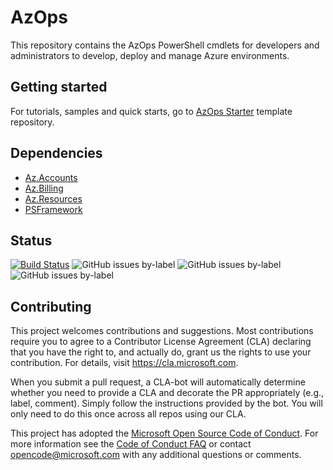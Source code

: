 # AzOps

This repository contains the AzOps PowerShell cmdlets for developers and administrators to develop, deploy and manage Azure environments.

## Getting started

For tutorials, samples and quick starts, go to [AzOps Starter](https://github.com/azure/azops-starter) template repository.

## Dependencies

- [Az.Accounts](https://github.com/azure/azure-powershell)
- [Az.Billing](https://github.com/azure/azure-powershell)
- [Az.Resources](https://github.com/azure/azure-powershell)
- [PSFramework](https://github.com/PowershellFrameworkCollective/psframework)

## Status

[![Build Status](https://dev.azure.com/mscet/CET-AzOps/_apis/build/status/Organizations/Azure/AzOps?branchName=refs%2Fpull%2F158%2Fmerge)](https://dev.azure.com/mscet/CET-AzOps)
![GitHub issues by-label](https://img.shields.io/github/issues/azure/azops/feature%20:bulb:?label=feature%20issues)
![GitHub issues by-label](https://img.shields.io/github/issues/azure/azops/bug%20:ambulance:?label=bug%20issues)
![GitHub issues by-label](https://img.shields.io/github/issues/azure/azops/enhancement%20:rocket:?label=enhancement%20issues)

## Contributing

This project welcomes contributions and suggestions. Most contributions require you to agree to a
Contributor License Agreement (CLA) declaring that you have the right to, and actually do, grant us
the rights to use your contribution. For details, visit https://cla.microsoft.com.

When you submit a pull request, a CLA-bot will automatically determine whether you need to provide
a CLA and decorate the PR appropriately (e.g., label, comment). Simply follow the instructions
provided by the bot. You will only need to do this once across all repos using our CLA.

This project has adopted the [Microsoft Open Source Code of Conduct](https://opensource.microsoft.com/codeofconduct/).
For more information see the [Code of Conduct FAQ](https://opensource.microsoft.com/codeofconduct/faq/) or
contact [opencode@microsoft.com](mailto:opencode@microsoft.com) with any additional questions or comments.
